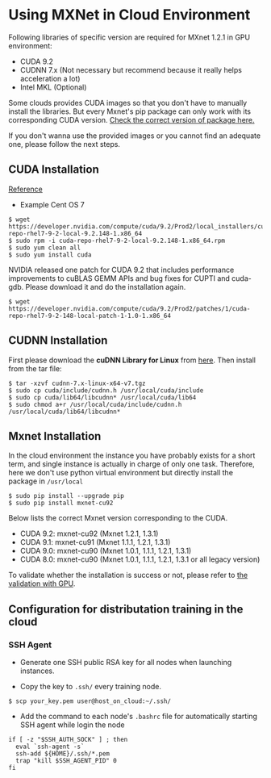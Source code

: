 # Using MXNet in Cloud Environment
Following libraries of specific version are required for MXnet 1.2.1 in GPU environment:

- CUDA 9.2
- CUDNN 7.x (Not necessary but recommend because it really helps acceleration a lot)
- Intel MKL (Optional)

Some clouds provides CUDA images so that you don't have to manually install the
libraries. But every Mxnet's pip package can only work with its corresponding
CUDA version. [Check the correct version of package here.](#mxnet-installation)

If you don't wanna use the provided images or you cannot find an adequate one,
please follow the next steps.

## CUDA Installation
[Reference](https://developer.nvidia.com/cuda-92-download-archive?target_os=Linux)
* Example Cent OS 7
```
$ wget https://developer.nvidia.com/compute/cuda/9.2/Prod2/local_installers/cuda-repo-rhel7-9-2-local-9.2.148-1.x86_64
$ sudo rpm -i cuda-repo-rhel7-9-2-local-9.2.148-1.x86_64.rpm
$ sudo yum clean all
$ sudo yum install cuda
```
NVIDIA released one patch for CUDA 9.2 that includes performance improvements to cuBLAS GEMM APIs and bug fixes for CUPTI and cuda-gdb.
Please download it and do the installation again.
```
$ wget https://developer.nvidia.com/compute/cuda/9.2/Prod2/patches/1/cuda-repo-rhel7-9-2-148-local-patch-1-1.0-1.x86_64
```

## CUDNN Installation
First please download the **cuDNN Library for Linux** from [here](https://developer.nvidia.com/cudnn). 
Then install from the tar file:
```
$ tar -xzvf cudnn-7.x-linux-x64-v7.tgz
$ sudo cp cuda/include/cudnn.h /usr/local/cuda/include
$ sudo cp cuda/lib64/libcudnn* /usr/local/cuda/lib64
$ sudo chmod a+r /usr/local/cuda/include/cudnn.h /usr/local/cuda/lib64/libcudnn*
```

## Mxnet Installation
In the cloud environment the instance you have probably exists for a short term,
and single instance is actually in charge of only one task. Therefore, here we
don't use python virtual environment but directly install the package in
`/usr/local`
```
$ sudo pip install --upgrade pip
$ sudo pip install mxnet-cu92
```
Below lists the correct Mxnet version corresponding to the CUDA.

- CUDA 9.2:	mxnet-cu92 (Mxnet 1.2.1, 1.3.1) <br />
- CUDA 9.1:	mxnet-cu91 (Mxnet 1.1.1, 1.2.1, 1.3.1) <br />
- CUDA 9.0:	mxnet-cu90 (Mxnet 1.0.1, 1.1.1, 1.2.1, 1.3.1) <br />
- CUDA 8.0:	mxnet-cu90 (Mxnet 1.0.1, 1.1.1, 1.2.1, 1.3.1 or all legacy version) <br />

To validate whether the installation is success or not, please refer to [the validation with GPU](MXNet-HPC.md#running-the-tests).

## Configuration for distributation training in the cloud
### SSH Agent
- Generate one SSH public RSA key for all nodes when launching instances.

- Copy the key to `.ssh/` every training node.
```
$ scp your_key.pem user@host_on_cloud:~/.ssh/
```
- Add the command to each node's `.bashrc` file for automatically starting SSH agent while login the node
```
if [ -z "$SSH_AUTH_SOCK" ] ; then
  eval `ssh-agent -s`
  ssh-add ${HOME}/.ssh/*.pem
  trap "kill $SSH_AGENT_PID" 0
fi
```

